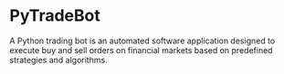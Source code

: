 # PyTradeBot
A Python trading bot is an automated software application designed to execute buy and sell orders on financial markets based on predefined strategies and algorithms.
